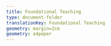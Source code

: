```yaml
---
title: Foundational Teaching
type: document-folder
translationKey: Foundational Teaching
geometry: margin=2cm
geometry: a4paper
---
```

